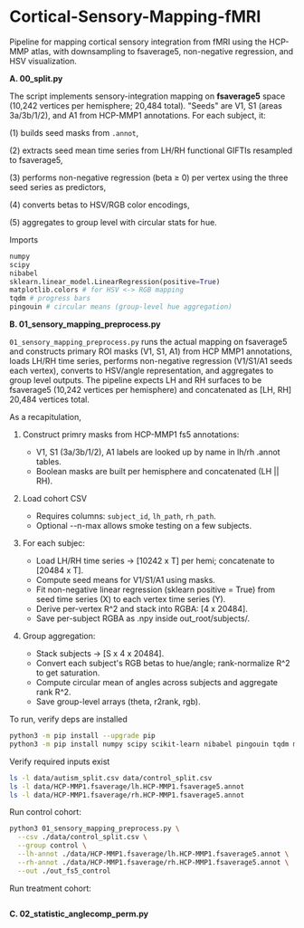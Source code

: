 # Cortical-Sensory-Mapping-fMRI
Pipeline for mapping cortical sensory integration from fMRI using the HCP-MMP atlas, with downsampling to fsaverage5, non-negative regression, and HSV visualization.


**A. 00_split.py**

The script implements sensory-integration mapping on **fsaverage5** space (10,242 vertices per hemisphere; 20,484 total). "Seeds" are V1, S1 (areas 3a/3b/1/2), and A1 from HCP-MMP1 annotations. For each subject, it:

(1) builds seed masks from `.annot`, 

(2) extracts seed mean time series from LH/RH functional GIFTIs resampled to fsaverage5,

(3) performs non-negative regression (beta ≥ 0) per vertex using the three seed series as predictors, 

(4) converts betas to HSV/RGB color encodings, 

(5) aggregates to group level with circular stats for hue.

Imports 

```python
numpy
scipy
nibabel
sklearn.linear_model.LinearRegression(positive=True)
matplotlib.colors # for HSV <-> RGB mapping
tqdm # progress bars
pingouin # circular means (group-level hue aggregation)

```

**B. 01_sensory_mapping_preprocess.py**

`01_sensory_mapping_preprocess.py` runs the actual mapping on fsaverage5 and constructs primary ROI masks (V1, S1, A1) from HCP MMP1 annotations, loads LH/RH time series, performs non-negative regression (V1/S1/A1 seeds each vertex), converts to HSV/angle representation, and aggregates to group level outputs. The pipeline expects LH and RH surfaces to be fsaverage5 (10,242 vertices per hemisphere) and concatenated as [LH, RH] 20,484 vertices total. 

As a recapitulation, 

1. Construct primry masks from HCP-MMP1 fs5 annotations:
   * V1, S1 (3a/3b/1/2), A1 labels are looked up by name in lh/rh .annot tables.
   * Boolean masks are built per hemisphere and concatenated (LH || RH).

2. Load cohort CSV
   * Requires columns: `subject_id`, `lh_path`, `rh_path`.
   * Optional --n-max allows smoke testing on a few subjects.

3. For each subjec:
   * Load LH/RH time series -> [10242 x T] per hemi; concatenate to [20484 x T].
   * Compute seed means for V1/S1/A1 using masks.
   * Fit non-negative linear regression (sklearn positive = True) from seed time series (X) to each vertex time series (Y).
   * Derive per-vertex R^2 and stack into RGBA: [4 x 20484].
   * Save per-subject RGBA as .npy inside out_root/subjects/.

4. Group aggregation:
   * Stack subjects -> [S x 4 x 20484].
   * Convert each subject's RGB betas to hue/angle; rank-normalize R^2 to get saturation.
   * Compute circular mean of angles across subjects and aggregate rank R^2.
   * Save group-level arrays (theta, r2rank, rgb).


To run, verify deps are installed


```bash
python3 -m pip install --upgrade pip
python3 -m pip install numpy scipy scikit-learn nibabel pingouin tqdm matplotlib 
```

Verify required inputs exist

```bash
ls -l data/autism_split.csv data/control_split.csv
ls -l data/HCP-MMP1.fsaverage/lh.HCP-MMP1.fsaverage5.annot
ls -l data/HCP-MMP1.fsaverage/rh.HCP-MMP1.fsaverage5.annot
```


Run control cohort:

```bash
python3 01_sensory_mapping_preprocess.py \
  --csv ./data/control_split.csv \
  --group control \
  --lh-annot ./data/HCP-MMP1.fsaverage/lh.HCP-MMP1.fsaverage5.annot \
  --rh-annot ./data/HCP-MMP1.fsaverage/rh.HCP-MMP1.fsaverage5.annot \
  --out ./out_fs5_control
```

Run treatment cohort:
```bash

```
**C. 02_statistic_anglecomp_perm.py**


